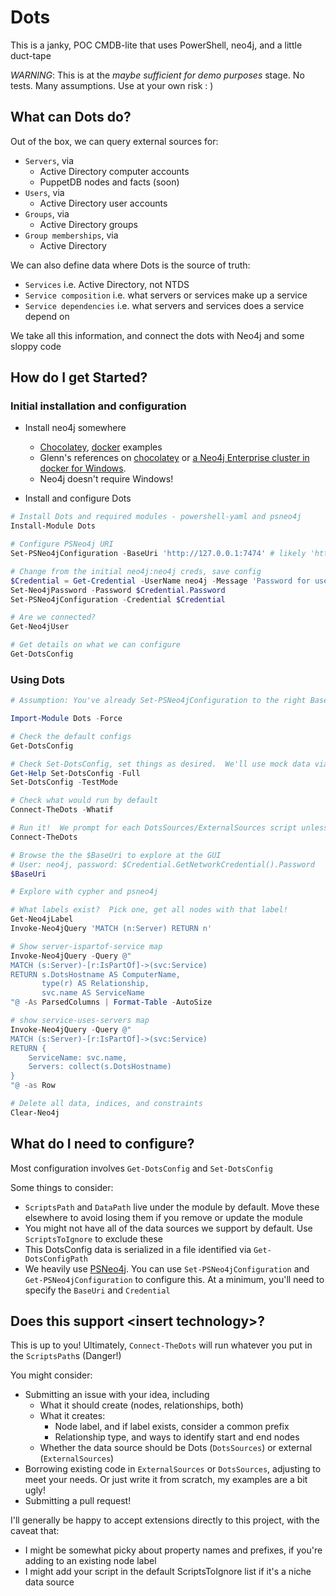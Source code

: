 # Dots

This is a janky, POC CMDB-lite that uses PowerShell, neo4j, and a little duct-tape

_WARNING_: This is at the _maybe sufficient for demo purposes_ stage.  No tests.  Many assumptions.  Use at your own risk : )

## What can Dots do?

Out of the box, we can query external sources for:

* `Servers`, via
  * Active Directory computer accounts
  * PuppetDB nodes and facts (soon)
* `Users`, via
  * Active Directory user accounts
* `Groups`, via
  * Active Directory groups
* `Group memberships`, via
  * Active Directory

We can also define data where Dots is the source of truth:

* `Services` i.e. Active Directory, not NTDS
* `Service composition` i.e. what servers or services make up a service
* `Service dependencies` i.e. what servers and services does a service depend on

We take all this information, and connect the dots with Neo4j and some sloppy code

## How do I get Started?

### Initial installation and configuration

* Install neo4j somewhere
  * [Chocolatey](Demo/0-install.chocolatey.ps1), [docker](0-install.docker.ps1) examples
  * Glenn's references on [chocolatey](https://glennsarti.github.io/blog/graph-all-the-powershell-things/) or [a Neo4j Enterprise cluster in docker for Windows](https://glennsarti.github.io/blog/neo4j-nano-containers/).
  * Neo4j doesn't require Windows!

* Install and configure Dots

```powershell
# Install Dots and required modules - powershell-yaml and psneo4j
Install-Module Dots

# Configure PSNeo4j URI
Set-PSNeo4jConfiguration -BaseUri 'http://127.0.0.1:7474' # likely 'http://192.168.99.100:7474' for docker machine, etc.

# Change from the initial neo4j:neo4j creds, save config
$Credential = Get-Credential -UserName neo4j -Message 'Password for user neo4j'
Set-Neo4jPassword -Password $Credential.Password
Set-PSNeo4jConfiguration -Credential $Credential

# Are we connected?
Get-Neo4jUser

# Get details on what we can configure
Get-DotsConfig
```

### Using Dots

```powershell
# Assumption: You've already Set-PSNeo4jConfiguration to the right BaseUri/credential

Import-Module Dots -Force

# Check the default configs
Get-DotsConfig

# Check Set-DotsConfig, set things as desired.  We'll use mock data via 'TestMode'
Get-Help Set-DotsConfig -Full
Set-DotsConfig -TestMode

# Check what would run by default
Connect-TheDots -Whatif

# Run it!  We prompt for each DotsSources/ExternalSources script unless you -confirm:$False
Connect-TheDots

# Browse the the $BaseUri to explore at the GUI
# User: neo4j, password: $Credential.GetNetworkCredential().Password
$BaseUri

# Explore with cypher and psneo4j

# What labels exist?  Pick one, get all nodes with that label!
Get-Neo4jLabel
Invoke-Neo4jQuery 'MATCH (n:Server) RETURN n'

# Show server-ispartof-service map
Invoke-Neo4jQuery -Query @"
MATCH (s:Server)-[r:IsPartOf]->(svc:Service)
RETURN s.DotsHostname AS ComputerName,
       type(r) AS Relationship,
       svc.name AS ServiceName
"@ -As ParsedColumns | Format-Table -AutoSize

# show service-uses-servers map
Invoke-Neo4jQuery -Query @"
MATCH (s:Server)-[r:IsPartOf]->(svc:Service)
RETURN {
    ServiceName: svc.name,
    Servers: collect(s.DotsHostname)
}
"@ -as Row

# Delete all data, indices, and constraints
Clear-Neo4j
```

## What do I need to configure?

Most configuration involves `Get-DotsConfig` and `Set-DotsConfig`

Some things to consider:

* `ScriptsPath` and `DataPath` live under the module by default.  Move these elsewhere to avoid losing them if you remove or update the module
* You might not have all of the data sources we support by default.  Use `ScriptsToIgnore` to exclude these
* This DotsConfig data is serialized in a file identified via `Get-DotsConfigPath`
* We heavily use [PSNeo4j](https://github.com/RamblingCookieMonster/PSNeo4j).  You can use `Set-PSNeo4jConfiguration` and `Get-PSNeo4jConfiguration` to configure this.  At a minimum, you'll need to specify the `BaseUri` and `Credential`

## Does this support \<insert technology>?

This is up to you!  Ultimately, `Connect-TheDots` will run whatever you put in the `ScriptsPath`s (Danger!)

You might consider:

* Submitting an issue with your idea, including
  * What it should create (nodes, relationships, both)
  * What it creates:
    * Node label, and if label exists, consider a common prefix
    * Relationship type, and ways to identify start and end nodes
  * Whether the data source should be Dots (`DotsSources`) or external (`ExternalSources`)
* Borrowing existing code in `ExternalSources` or `DotsSources`, adjusting to meet your needs.  Or just write it from scratch, my examples are a bit ugly!
* Submitting a pull request!

I'll generally be happy to accept extensions directly to this project, with the caveat that:

* I might be somewhat picky about property names and prefixes, if you're adding to an existing node label
* I might add your script in the default ScriptsToIgnore list if it's a niche data source